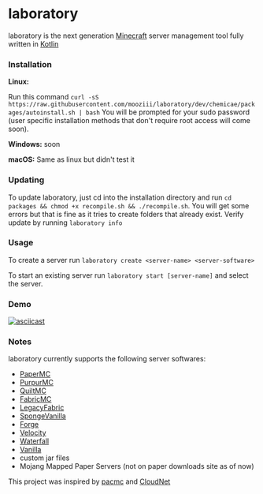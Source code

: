# laboratory

laboratory is the next generation [Minecraft](https://minecraft.net) server management tool fully written in [Kotlin](https://kotlinlang.org)

### Installation

**Linux:**

Run this command `curl -sS https://raw.githubusercontent.com/mooziii/laboratory/dev/chemicae/packages/autoinstall.sh | bash`
You will be prompted for your sudo password (user specific installation methods that don't require root access will come soon).

**Windows:**
soon

**macOS:**
Same as linux but didn't test it

### Updating 

To update laboratory, just cd into the installation directory and run `cd packages && chmod +x recompile.sh && ./recompile.sh`. You will get some errors but that is fine as it tries to create folders that already exist. Verify update by running `laboratory info`

### Usage

To create a server run `laboratory create <server-name> <server-software>`

To start an existing server run `laboratory start [server-name]` and select the server.

### Demo 

[![asciicast](https://asciinema.org/a/514193.svg)](https://asciinema.org/a/514193)

### Notes

laboratory currently supports the following server softwares:

- [PaperMC](https://papermc.io)
- [PurpurMC](https://purpurmc.org)
- [QuiltMC](https://quiltmc.org)
- [FabricMC](https://fabricmc.net)
- [LegacyFabric](https://legacyfabric.net)
- [SpongeVanilla](https://spongepowered.org/downloads/spongevanilla)
- [Forge](https://minecraftforge.net)
- [Velocity](https://papermc.io/downloads#Velocity)
- [Waterfall](https://papermc.io/downloads#Waterfall)
- [Vanilla](https://minecraft.net)
- custom jar files
- Mojang Mapped Paper Servers (not on paper downloads site as of now)

This project was inspired by [pacmc](https://github.com/jakobkmar/pacmc) and [CloudNet](https://github.com/CloudNetService/CloudNet-v3)
